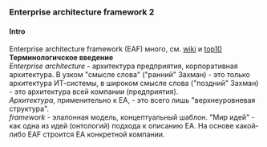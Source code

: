 ### Enterprise architecture framework 2
#### Intro
Enterprise architecture framework (EAF) много, см. [wiki](https://en.wikipedia.org/wiki/Enterprise_architecture_framework) и [top10](https://terrafirma.com.au/architecture/top-10-enterprise-architecture-frameworks/)   
**Терминологичское введение**  
*Enterprise architecture* - архитектура предприятия, корпоративная архитектура. В узком "смысле слова" ("ранний" Захман) - это только архитектура ИТ-системы, в широком смысле слова ("поздний" Захман) - это архитектура всей компании (предприятия).  
*Архитектура*, применительно к EA, - это всего лишь "верхнеуровневая структура".  
*framework* - элалонная модель, концептуальный шаблон. "Мир идей" - как одна из идей (онтологий) подхода к описанию EA. 
На основе какой-либо EAF строится EA конкретной компании. 


